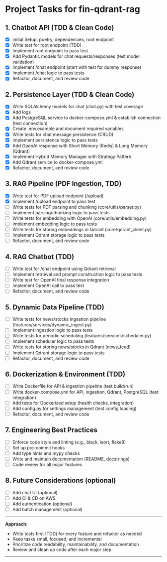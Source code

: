 # Project Tasks for fin-qdrant-rag

## 1. Chatbot API (TDD & Clean Code)
- [X] Initial Setup: poetry, dependencies, root endpoint
- [X] Write test for root endpoint (TDD)
- [X] Implement root endpoint to pass test
- [X] Add Pydantic models for chat requests/responses (test model validation)
- [X] Implement /chat endpoint (start with test for dummy response)
- [X] Implement /chat logic to pass tests
- [X] Refactor, document, and review code

## 2. Persistence Layer (TDD & Clean Code)
- [X] Write SQLAlchemy models for chat (chat.py) with test coverage
- [X] Add logs
- [X] Add PostgreSQL service to docker-compose.yml & establish connection (test connection)
- [X] Create .env.example and document required variables
- [X] Write tests for chat message persistence (CRUD)
- [X] Implement persistence logic to pass tests
- [X] Add OpenAI response with Short Memory (Redis) & Long Memory (Qdrant)
- [X] Implement Hybrid Memory Manager with Strategy Pattern
- [X] Add Qdrant service to docker-compose.yml
- [X] Refactor, document, and review code

## 3. RAG Pipeline (PDF Ingestion, TDD)
- [X] Write test for PDF upload endpoint (/upload)
- [X] Implement /upload endpoint to pass test
- [ ] Write tests for PDF parsing and chunking (core/utils/parser.py)
- [ ] Implement parsing/chunking logic to pass tests
- [ ] Write tests for embedding with OpenAI (core/utils/embedding.py)
- [ ] Implement embedding logic to pass tests
- [ ] Write tests for storing embeddings in Qdrant (core/qdrant_client.py)
- [ ] Implement Qdrant storage logic to pass tests
- [ ] Refactor, document, and review code

## 4. RAG Chatbot (TDD)
- [ ] Write test for /chat endpoint using Qdrant retrieval
- [ ] Implement retrieval and prompt construction logic to pass tests
- [ ] Write test for OpenAI final response integration
- [ ] Implement OpenAI call to pass test
- [ ] Refactor, document, and review code

## 5. Dynamic Data Pipeline (TDD)
- [ ] Write tests for news/stocks ingestion pipeline (features/services/dynamic_ingest.py)
- [ ] Implement ingestion logic to pass tests
- [ ] Write tests for periodic scheduling (features/services/scheduler.py)
- [ ] Implement scheduler logic to pass tests
- [ ] Write tests for storing news/stocks in Qdrant (news_feed)
- [ ] Implement Qdrant storage logic to pass tests
- [ ] Refactor, document, and review code

## 6. Dockerization & Environment (TDD)
- [ ] Write Dockerfile for API & ingestion pipeline (test build/run)
- [ ] Write docker-compose.yml for API, ingestion, Qdrant, PostgreSQL (test integration)
- [ ] Add tests for Dockerized setup (health checks, integration)
- [ ] Add config.py for settings management (test config loading)
- [ ] Refactor, document, and review code

## 7. Engineering Best Practices
- [ ] Enforce code style and linting (e.g., black, isort, flake8)
- [ ] Set up pre-commit hooks
- [ ] Add type hints and mypy checks
- [ ] Write and maintain documentation (README, docstrings)
- [ ] Code review for all major features

## 8. Future Considerations (optional)
- [ ] Add chat UI (optional)
- [ ] Add CI & CD on AWS
- [ ] Add authentication (optional)
- [ ] Add batch management (optional)

---

**Approach:**
- Write tests first (TDD) for every feature and refactor as needed
- Keep tasks small, focused, and incremental
- Prioritize code readability, maintainability, and documentation
- Review and clean up code after each major step
---


